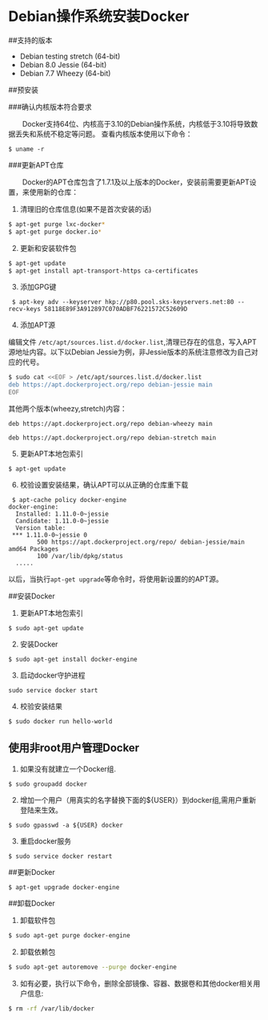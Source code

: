 # Debian操作系统安装Docker
##支持的版本
- Debian testing stretch (64-bit)
- Debian 8.0 Jessie (64-bit)
- Debian 7.7 Wheezy (64-bit)

##预安装

###确认内核版本符合要求

　　Docker支持64位、内核高于3.10的Debian操作系统，内核低于3.10将导致数据丢失和系统不稳定等问题。
查看内核版本使用以下命令：
```
$ uname -r
```
###更新APT仓库

　　Docker的APT仓库包含了1.7.1及以上版本的Docker，安装前需要更新APT设置，来使用新的仓库：

 1. 清理旧的仓库信息(如果不是首次安装的话)
 ```sh
 $ apt-get purge lxc-docker*
 $ apt-get purge docker.io*
 ```
 2. 更新和安装软件包
 ```sh
 $ apt-get update
 $ apt-get install apt-transport-https ca-certificates
 ```
 3. 添加GPG键
```
 $ apt-key adv --keyserver hkp://p80.pool.sks-keyservers.net:80 --recv-keys 58118E89F3A912897C070ADBF76221572C52609D
```
 4. 添加APT源 
 
   编辑文件 ```/etc/apt/sources.list.d/docker.list```,清理已存在的信息，写入APT源地址内容。以下以Debian Jessie为例，非Jessie版本的系统注意修改为自己对应的代号。
```sh
$ sudo cat <<EOF > /etc/apt/sources.list.d/docker.list
deb https://apt.dockerproject.org/repo debian-jessie main
EOF
```
其他两个版本(wheezy,stretch)内容：
```
deb https://apt.dockerproject.org/repo debian-wheezy main
```
```
deb https://apt.dockerproject.org/repo debian-stretch main
```
 5. 更新APT本地包索引
```
$ apt-get update
```
 6. 校验设置安装结果，确认APT可以从正确的仓库重下载
```
 $ apt-cache policy docker-engine
docker-engine:
  Installed: 1.11.0-0~jessie
  Candidate: 1.11.0-0~jessie
  Version table:
 *** 1.11.0-0~jessie 0
        500 https://apt.dockerproject.org/repo/ debian-jessie/main amd64 Packages
        100 /var/lib/dpkg/status
  .....
```
以后，当执行```apt-get upgrade```等命令时，将使用新设置的的APT源。

##安装Docker

 1. 更新APT本地包索引
```
$ sudo apt-get update
```
 2. 安装Docker
```
$ sudo apt-get install docker-engine
```
 3. 启动docker守护进程
```
sudo service docker start
```
 4. 校验安装结果
```
$ sudo docker run hello-world
```

## 使用非root用户管理Docker

 1. 如果没有就建立一个Docker组.
```
$ sudo groupadd docker
```

 2. 增加一个用户（用真实的名字替换下面的${USER}）到docker组,需用户重新登陆来生效。
```
$ sudo gpasswd -a ${USER} docker
```
 3. 重启docker服务
```
$ sudo service docker restart
```

##更新Docker

```
$ apt-get upgrade docker-engine
```
##卸载Docker


 1. 卸载软件包
```sh
$ sudo apt-get purge docker-engine
```
 2. 卸载依赖包
```sh
$ sudo apt-get autoremove --purge docker-engine
```
 3. 如有必要，执行以下命令，删除全部镜像、容器、数据卷和其他docker相关用户信息:
```sh
$ rm -rf /var/lib/docker
```


